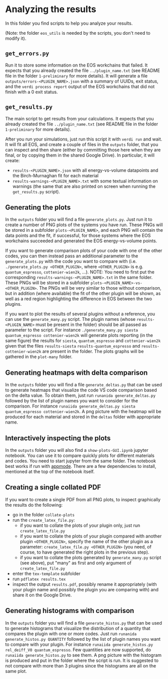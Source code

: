 # Analyzing the results

In this folder you find scripts to help you analyze your results.

(Note: the folder `eos_utils` is needed by the scripts, you don't need to modify it).

## `get_errors.py`

Run it to store some information on the EOS workchains that failed.
It expects that you already created the file `../plugin_name.txt` (see README file in the folder `1-preliminary` for more details). It will generate a file `outputs/errors-<PLUGIN_NAME>.json` with a summary of UUIDs, exit status, and the `verdi process report` output of the EOS workchains that did not finish with a 0 exit status.

## `get_results.py`

The main script to get results from your calculations.
It expects that you already created the file `../plugin_name.txt` (see README file in the folder `1-preliminary` for more details).

After you run your simulations, just run this script it with `verdi run` and wait.
It will fit all EOS, and create a couple of files in the `outputs` folder, that you can inspect and then share (either by committing those here when they are final, or by copying them in the shared Google Drive).
In particular, it will create:
- `results-<PLUGIN_NAME>.json` with all energy-vs-volume datapoints and the Birch-Murnaghan fit for each material
- `results-warnings-<PLUGIN_NAME>.txt` with some textual information on warnings (the same that are also printed on screen when running the `get_results.py` script).

## Generating the plots
In the `outputs` folder you will find a file `generate_plots.py`. Just run it to create a number of PNG plots of the systems you have run. These PNGs will be stored in a subfolder `plots-<PLUGIN_NAME>`, and each PNG will contain the data points and the fit, if successful, for those systems where the EOS workchains succeeded and generated the EOS energy-vs-volume points.

If you want to generate comparison plots of your code with one of the other codes, you can then instead pass an additional parameter to the `generate_plots.py` with the code you want to compare with (i.e. `./generate_plots.py <OTHER_PLUGIN>`, where `<OTHER_PLUGIN>` is e.g. `quantum_espresso`, `cottenier-wien2k`, ...). NOTE: You need to first put the corresponding `results-warnings-<PLUGIN_NAME>.txt` in the same folder.
These PNGs will be stored in a subfolder `plots-<PLUGIN_NAME>-vs-<OTHER_PLUGIN>`. The PNGs will be very similar to those without comparison, but in addition (where available) the fit of the other plugin will be shown, as well as a red region highlighting the difference in EOS between the two plugins.

If you want to plot the results of several plugins without a reference, you can use the `generate_many.py` script. The plugin names (whose
`results-<PLUGIN_NAME>` must be present in the folder) should be all passed as parameter to the script.
For instance `./generate_many.py siesta quantum_espresso cottenier-wien2k` will generate plots reporting (in the same figure) the results
for `siesta`, `quantum_espresso` and `cottenier-wien2k` given that the files `results-siesta` `results-quantum_espresso` and 
`results-cottenier-wien2k` are present in the folder.
The plots graphs will be gathered in the `plot-many` folder.

## Generating heatmaps with delta comparison
In the `outputs` folder you will find a file `generate_deltas.py` that can be used to generate heatmaps that visualize the code VS code comparison based on the delta value.
To obtain them, just run `runanida generate_deltas.py` followed by the list of plugin names you want to consider for the comparison. For instance `runaiida generate_deltas.py siesta quantum_espresso cottenier-wien2k`.
A png picture with the heatmap will be produced for each material and stored in the `deltas` folder with appropriate name.

## Interactively inspecting the plots
In the `outputs` folder you will also find a `show-plots-GUI.ipynb` jupyter notebook.
You can use it to compare quickly plots for different materials and codes.
You need to start jupyter from the same folder. The notebook best works if run with [appmode](https://github.com/oschuett/appmode).
There are a few dependencies to install, mentioned at the top of the notebook itself.

## Creating a single collated PDF
If you want to create a single PDF from all PNG plots, to inspect graphically the results do the following:

- go in the folder `collate-plots`
- run the `create_latex_file.py`:
  - if you want to collate the plots of your plugin only, just run `create_latex_file.py`
  - if you want to collate the plots of your plugin compared with another plugin `<OTHER_PLUGIN>`, specify the name of the other plugin as a parameter: `create_latex_file.py <OTHER_PLUGIN>` (you need, of course, to have generated the right plots in the previous step).
  - if you want to collate the plots generated by `generate_many.py` script (see above), put "many" as first and only argument of `create_latex_file.py`
- enter the `tex-template` subfolder
- run `pdflatex results.tex`
- inspect the output `results.pdf`, possibly rename it appropriately (with your plugin name and possibly the plugin you are comparing with) and share it on the Google Drive.

## Generating histograms with comparison
In the `outputs` folder you will find a file `generate_histos.py` that can be used to generate histograms that visualize the 
distribution of a quantity that compares the plugin with one or more codes.
Just run `runanida generate_histos.py QUANTITY` followed by the list of plugin names you want to compare with your plugin. 
For instance `runaiida generate_histos.py rel_deiff_V0 quantum_espresso`.
Few quantities are now supported, do `runaiida generate_histos.py` to see them.
A png picture with the histogram is produced and put in the folder where the script is run.
It is suggested to not compare with more than 3 plugins since the histograms are all on the same plot.

